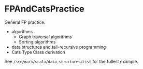 # FPAndCatsPractice

General FP practice:
- algorithms
  - Graph traversal algorithms
  - Sorting algorithms
- data structures and tail-recursive programming
- Cats Type Class derivation

See `/src/main/scala/data_structures/List` for the fullest example.
